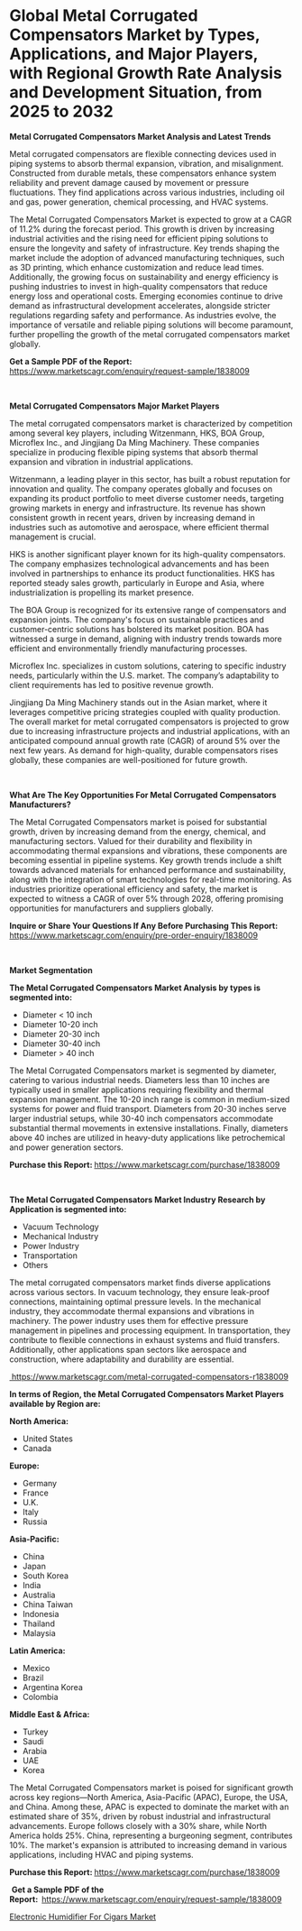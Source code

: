 <p><h1>Global Metal Corrugated Compensators Market by Types, Applications, and Major Players, with Regional Growth Rate Analysis and Development Situation, from 2025 to 2032</h1></p><p><strong>Metal Corrugated Compensators Market Analysis and Latest Trends</strong></p>
<p><p>Metal corrugated compensators are flexible connecting devices used in piping systems to absorb thermal expansion, vibration, and misalignment. Constructed from durable metals, these compensators enhance system reliability and prevent damage caused by movement or pressure fluctuations. They find applications across various industries, including oil and gas, power generation, chemical processing, and HVAC systems.</p><p>The Metal Corrugated Compensators Market is expected to grow at a CAGR of 11.2% during the forecast period. This growth is driven by increasing industrial activities and the rising need for efficient piping solutions to ensure the longevity and safety of infrastructure. Key trends shaping the market include the adoption of advanced manufacturing techniques, such as 3D printing, which enhance customization and reduce lead times. Additionally, the growing focus on sustainability and energy efficiency is pushing industries to invest in high-quality compensators that reduce energy loss and operational costs. Emerging economies continue to drive demand as infrastructural development accelerates, alongside stricter regulations regarding safety and performance. As industries evolve, the importance of versatile and reliable piping solutions will become paramount, further propelling the growth of the metal corrugated compensators market globally.</p></p>
<p><strong>Get a Sample PDF of the Report:&nbsp;</strong> <a href="https://www.marketscagr.com/enquiry/request-sample/1838009?utm_campaign=3039&utm_medium=2&utm_source=Github&utm_content=ia&utm_term=12042025&utm_id=metal-corrugated-compensators">https://www.marketscagr.com/enquiry/request-sample/1838009</a></p>
<p>&nbsp;</p>
<p><strong>Metal Corrugated Compensators Major Market Players</strong></p>
<p><p>The metal corrugated compensators market is characterized by competition among several key players, including Witzenmann, HKS, BOA Group, Microflex Inc., and Jingjiang Da Ming Machinery. These companies specialize in producing flexible piping systems that absorb thermal expansion and vibration in industrial applications.</p><p>Witzenmann, a leading player in this sector, has built a robust reputation for innovation and quality. The company operates globally and focuses on expanding its product portfolio to meet diverse customer needs, targeting growing markets in energy and infrastructure. Its revenue has shown consistent growth in recent years, driven by increasing demand in industries such as automotive and aerospace, where efficient thermal management is crucial.</p><p>HKS is another significant player known for its high-quality compensators. The company emphasizes technological advancements and has been involved in partnerships to enhance its product functionalities. HKS has reported steady sales growth, particularly in Europe and Asia, where industrialization is propelling its market presence.</p><p>The BOA Group is recognized for its extensive range of compensators and expansion joints. The company's focus on sustainable practices and customer-centric solutions has bolstered its market position. BOA has witnessed a surge in demand, aligning with industry trends towards more efficient and environmentally friendly manufacturing processes.</p><p>Microflex Inc. specializes in custom solutions, catering to specific industry needs, particularly within the U.S. market. The company’s adaptability to client requirements has led to positive revenue growth.</p><p>Jingjiang Da Ming Machinery stands out in the Asian market, where it leverages competitive pricing strategies coupled with quality production. The overall market for metal corrugated compensators is projected to grow due to increasing infrastructure projects and industrial applications, with an anticipated compound annual growth rate (CAGR) of around 5% over the next few years. As demand for high-quality, durable compensators rises globally, these companies are well-positioned for future growth.</p></p>
<p>&nbsp;</p>
<p><strong>What Are The Key Opportunities For Metal Corrugated Compensators Manufacturers?</strong></p>
<p><p>The Metal Corrugated Compensators market is poised for substantial growth, driven by increasing demand from the energy, chemical, and manufacturing sectors. Valued for their durability and flexibility in accommodating thermal expansions and vibrations, these components are becoming essential in pipeline systems. Key growth trends include a shift towards advanced materials for enhanced performance and sustainability, along with the integration of smart technologies for real-time monitoring. As industries prioritize operational efficiency and safety, the market is expected to witness a CAGR of over 5% through 2028, offering promising opportunities for manufacturers and suppliers globally.</p></p>
<p><strong>Inquire or Share Your Questions If Any Before Purchasing This Report:</strong> <a href="https://www.marketscagr.com/enquiry/pre-order-enquiry/1838009?utm_campaign=3039&utm_medium=2&utm_source=Github&utm_content=ia&utm_term=12042025&utm_id=metal-corrugated-compensators">https://www.marketscagr.com/enquiry/pre-order-enquiry/1838009</a></p>
<p>&nbsp;</p>
<p><strong>Market Segmentation</strong></p>
<p><strong>The Metal Corrugated Compensators Market Analysis by types is segmented into:</strong></p>
<p><ul><li>Diameter < 10 inch</li><li>Diameter 10-20 inch</li><li>Diameter 20-30 inch</li><li>Diameter 30-40 inch</li><li>Diameter > 40 inch</li></ul></p>
<p><p>The Metal Corrugated Compensators market is segmented by diameter, catering to various industrial needs. Diameters less than 10 inches are typically used in smaller applications requiring flexibility and thermal expansion management. The 10-20 inch range is common in medium-sized systems for power and fluid transport. Diameters from 20-30 inches serve larger industrial setups, while 30-40 inch compensators accommodate substantial thermal movements in extensive installations. Finally, diameters above 40 inches are utilized in heavy-duty applications like petrochemical and power generation sectors.</p></p>
<p><strong>Purchase this Report:&nbsp;</strong><a href="https://www.marketscagr.com/purchase/1838009?utm_campaign=3039&utm_medium=2&utm_source=Github&utm_content=ia&utm_term=12042025&utm_id=metal-corrugated-compensators">https://www.marketscagr.com/purchase/1838009</a></p>
<p>&nbsp;</p>
<p><strong>The Metal Corrugated Compensators Market Industry Research by Application is segmented into:</strong></p>
<p><ul><li>Vacuum Technology</li><li>Mechanical Industry</li><li>Power Industry</li><li>Transportation</li><li>Others</li></ul></p>
<p><p>The metal corrugated compensators market finds diverse applications across various sectors. In vacuum technology, they ensure leak-proof connections, maintaining optimal pressure levels. In the mechanical industry, they accommodate thermal expansions and vibrations in machinery. The power industry uses them for effective pressure management in pipelines and processing equipment. In transportation, they contribute to flexible connections in exhaust systems and fluid transfers. Additionally, other applications span sectors like aerospace and construction, where adaptability and durability are essential.</p></p>
<p><a href="https://www.marketscagr.com/metal-corrugated-compensators-r1838009?utm_campaign=3039&utm_medium=2&utm_source=Github&utm_content=ia&utm_term=12042025&utm_id=metal-corrugated-compensators">&nbsp;https://www.marketscagr.com/metal-corrugated-compensators-r1838009</a></p>
<p><strong>In terms of Region, the Metal Corrugated Compensators Market Players available by Region are:</strong></p>
<p>
    <p> <strong> North America: </strong>
        <ul>
            <li>United States</li>
            <li>Canada</li>
        </ul>
        </p> 
    <p> <strong> Europe: </strong>
        <ul>
            <li>Germany</li>
            <li>France</li>
            <li>U.K.</li>
            <li>Italy</li>
            <li>Russia</li>
        </ul>
        </p> 
    <p> <strong> Asia-Pacific: </strong>
        <ul>
            <li>China</li>
            <li>Japan</li>
            <li>South Korea</li>
            <li>India</li>
            <li>Australia</li>
            <li>China Taiwan</li>
            <li>Indonesia</li>
            <li>Thailand</li>
            <li>Malaysia</li>
        </ul>
        </p> 
    <p> <strong> Latin America: </strong>
        <ul>
            <li>Mexico</li>
            <li>Brazil</li>
            <li>Argentina Korea</li>
            <li>Colombia</li>
        </ul>
        </p> 
    <p> <strong> Middle East & Africa: </strong>
        <ul>
            <li>Turkey</li>
            <li>Saudi</li>
            <li>Arabia</li>
            <li>UAE</li>
            <li>Korea</li>
        </ul>
    </p>
    </p>
<p><p>The Metal Corrugated Compensators market is poised for significant growth across key regions—North America, Asia-Pacific (APAC), Europe, the USA, and China. Among these, APAC is expected to dominate the market with an estimated share of 35%, driven by robust industrial and infrastructural advancements. Europe follows closely with a 30% share, while North America holds 25%. China, representing a burgeoning segment, contributes 10%. The market's expansion is attributed to increasing demand in various applications, including HVAC and piping systems.</p></p>
<p><strong>Purchase this Report: </strong><a href="https://www.marketscagr.com/purchase/1838009?utm_campaign=3039&utm_medium=2&utm_source=Github&utm_content=ia&utm_term=12042025&utm_id=metal-corrugated-compensators">https://www.marketscagr.com/purchase/1838009</a></p>
<p>&nbsp;<strong>Get a Sample PDF of the Report:&nbsp;&nbsp;</strong><a href="https://www.marketscagr.com/enquiry/request-sample/1838009?utm_campaign=3039&utm_medium=2&utm_source=Github&utm_content=ia&utm_term=12042025&utm_id=metal-corrugated-compensators">https://www.marketscagr.com/enquiry/request-sample/1838009</a></p>
<p><strong></strong></p>
<p><p><a href="https://github.com/sternymkere4/Market-Research-Report-List-1/blob/main/electronic-humidifier-for-cigars-market.md?utm_campaign=3039&utm_medium=2&utm_source=Github&utm_content=ia&utm_term=12042025&utm_id=metal-corrugated-compensators">Electronic Humidifier For Cigars Market</a></p></p>